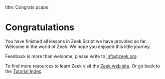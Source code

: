 title: Congrats
pcaps:

Congratulations
==========================

You have finished all lessons in Zeek Script we have provided so far.
Welcome in the world of Zeek. We hope you enjoyed this little journey.

Feedback is more than welcome, please write to [info@zeek.org](info@zeek.org).

To find more resources to learn Zeek visit the [Zeek web site](https://www.zeek.org).
Or go back to the [Tutorial Index](https://old.zeek.org/documentation/tutorials/index.html).
